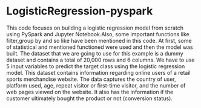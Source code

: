 # LogisticRegression-pyspark
This code focuses on building a logistic regression model
from scratch using PySpark and Jupyter Notebook.Also, some important functions 
like filter,group by and so like have been mentioned in this code. At first,
some of statistical and mentioned functioned were used and then the model was built.
The dataset that we are going to use for this example is a dummy dataset
and contains a total of 20,000 rows and 6 columns. We have to use 5 input
variables to predict the target class using the logistic regression model.
This dataset contains information regarding online users of a retail sports
merchandise website. The data captures the country of user, platform
used, age, repeat visitor or first-time visitor, and the number of web
pages viewed on the website. It also has the information if the customer
ultimately bought the product or not (conversion status).
